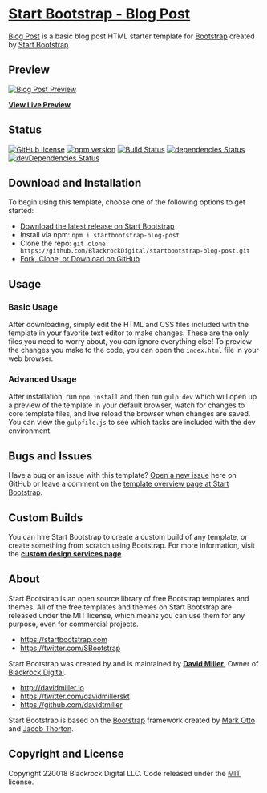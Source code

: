 # [Start Bootstrap - Blog Post](https://startbootstrap.com/template-overviews/blog-post/)

[Blog Post](http://startbootstrap.com/template-overviews/blog-post/) is a basic blog post HTML starter template for [Bootstrap](http://getbootstrap.com/) created by [Start Bootstrap](http://startbootstrap.com/).

## Preview

[![Blog Post Preview](https://startbootstrap.com/assets/img/templates/blog-post.jpg)](https://blackrockdigital.github.io/startbootstrap-blog-post/)

**[View Live Preview](https://blackrockdigital.github.io/startbootstrap-blog-post/)**

## Status

[![GitHub license](https://img.shields.io/badge/license-MIT-blue.svg)](https://raw.githubusercontent.com/BlackrockDigital/startbootstrap-blog-post/master/LICENSE)
[![npm version](https://img.shields.io/npm/v/startbootstrap-blog-post.svg)](https://www.npmjs.com/package/startbootstrap-blog-post)
[![Build Status](https://travis-ci.org/BlackrockDigital/startbootstrap-blog-post.svg?branch=master)](https://travis-ci.org/BlackrockDigital/startbootstrap-blog-post)
[![dependencies Status](https://david-dm.org/BlackrockDigital/startbootstrap-blog-post/status.svg)](https://david-dm.org/BlackrockDigital/startbootstrap-blog-post)
[![devDependencies Status](https://david-dm.org/BlackrockDigital/startbootstrap-blog-post/dev-status.svg)](https://david-dm.org/BlackrockDigital/startbootstrap-blog-post?type=dev)

## Download and Installation

To begin using this template, choose one of the following options to get started:
* [Download the latest release on Start Bootstrap](https://startbootstrap.com/template-overviews/blog-post/)
* Install via npm: `npm i startbootstrap-blog-post`
* Clone the repo: `git clone https://github.com/BlackrockDigital/startbootstrap-blog-post.git`
* [Fork, Clone, or Download on GitHub](https://github.com/BlackrockDigital/startbootstrap-blog-post)

## Usage

### Basic Usage

After downloading, simply edit the HTML and CSS files included with the template in your favorite text editor to make changes. These are the only files you need to worry about, you can ignore everything else! To preview the changes you make to the code, you can open the `index.html` file in your web browser.

### Advanced Usage

After installation, run `npm install` and then run `gulp dev` which will open up a preview of the template in your default browser, watch for changes to core template files, and live reload the browser when changes are saved. You can view the `gulpfile.js` to see which tasks are included with the dev environment.

## Bugs and Issues

Have a bug or an issue with this template? [Open a new issue](https://github.com/BlackrockDigital/startbootstrap-blog-post/issues) here on GitHub or leave a comment on the [template overview page at Start Bootstrap](http://startbootstrap.com/template-overviews/blog-post/).

## Custom Builds

You can hire Start Bootstrap to create a custom build of any template, or create something from scratch using Bootstrap. For more information, visit the **[custom design services page](https://startbootstrap.com/bootstrap-design-services/)**.

## About

Start Bootstrap is an open source library of free Bootstrap templates and themes. All of the free templates and themes on Start Bootstrap are released under the MIT license, which means you can use them for any purpose, even for commercial projects.

* https://startbootstrap.com
* https://twitter.com/SBootstrap

Start Bootstrap was created by and is maintained by **[David Miller](http://davidmiller.io/)**, Owner of [Blackrock Digital](http://blackrockdigital.io/).

* http://davidmiller.io
* https://twitter.com/davidmillerskt
* https://github.com/davidtmiller

Start Bootstrap is based on the [Bootstrap](http://getbootstrap.com/) framework created by [Mark Otto](https://twitter.com/mdo) and [Jacob Thorton](https://twitter.com/fat).

## Copyright and License

Copyright 220018 Blackrock Digital LLC. Code released under the [MIT](https://github.com/BlackrockDigital/startbootstrap-blog-post/blob/gh-pages/LICENSE) license.
